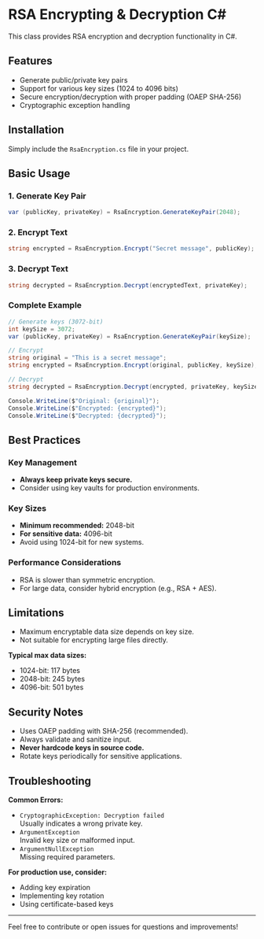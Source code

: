 # RSA Encrypting & Decryption C#

This class provides RSA encryption and decryption functionality in C#.

## Features

- Generate public/private key pairs
- Support for various key sizes (1024 to 4096 bits)
- Secure encryption/decryption with proper padding (OAEP SHA-256)
- Cryptographic exception handling

## Installation

Simply include the `RsaEncryption.cs` file in your project.

## Basic Usage

### 1. Generate Key Pair

```csharp
var (publicKey, privateKey) = RsaEncryption.GenerateKeyPair(2048);
```

### 2. Encrypt Text

```csharp
string encrypted = RsaEncryption.Encrypt("Secret message", publicKey);
```

### 3. Decrypt Text

```csharp
string decrypted = RsaEncryption.Decrypt(encryptedText, privateKey);
```

### Complete Example

```csharp
// Generate keys (3072-bit)
int keySize = 3072;
var (publicKey, privateKey) = RsaEncryption.GenerateKeyPair(keySize);

// Encrypt
string original = "This is a secret message";
string encrypted = RsaEncryption.Encrypt(original, publicKey, keySize);

// Decrypt
string decrypted = RsaEncryption.Decrypt(encrypted, privateKey, keySize);

Console.WriteLine($"Original: {original}");
Console.WriteLine($"Encrypted: {encrypted}");
Console.WriteLine($"Decrypted: {decrypted}");
```

## Best Practices

### Key Management

- **Always keep private keys secure.**
- Consider using key vaults for production environments.

### Key Sizes

- **Minimum recommended:** 2048-bit
- **For sensitive data:** 4096-bit
- Avoid using 1024-bit for new systems.

### Performance Considerations

- RSA is slower than symmetric encryption.
- For large data, consider hybrid encryption (e.g., RSA + AES).

## Limitations

- Maximum encryptable data size depends on key size.
- Not suitable for encrypting large files directly.

**Typical max data sizes:**

- 1024-bit: 117 bytes
- 2048-bit: 245 bytes
- 4096-bit: 501 bytes

## Security Notes

- Uses OAEP padding with SHA-256 (recommended).
- Always validate and sanitize input.
- **Never hardcode keys in source code.**
- Rotate keys periodically for sensitive applications.

## Troubleshooting

**Common Errors:**

- `CryptographicException: Decryption failed`  
  Usually indicates a wrong private key.
- `ArgumentException`  
  Invalid key size or malformed input.
- `ArgumentNullException`  
  Missing required parameters.

**For production use, consider:**

- Adding key expiration
- Implementing key rotation
- Using certificate-based keys

---

Feel free to contribute or open issues for questions and improvements!
